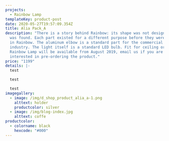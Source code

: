 ```yaml
---
projects:
  - Rainbow Lamp
templateKey: product-post
date: 2020-05-27T19:57:09.354Z
title: Alia Pack_A
description: "There is a story behind Rainbow: its shape was not designed, it
  was found. Each part existed for a different purpose before they were united
  in Rainbow. The aluminum elbow is a standard part for the commercial vehicle
  industry. The light itself is a standard LED bulb. Fit for ceiling or desk.
  Rainbow Lamp will be available from August 2019, email us if you are
  interested in pre-ordering the product."
price: "1199"
details: |-
  test 

  test 

  test
imagegallery:
  - image: /img/d_shop_product_alia_a-1.png
    alttext: holder
    productcolor: silver
  - image: /img/blog-index.jpg
    alttext: coffe
productcolor:
  - colorname: black
    hexcode: "#000"
---
```

